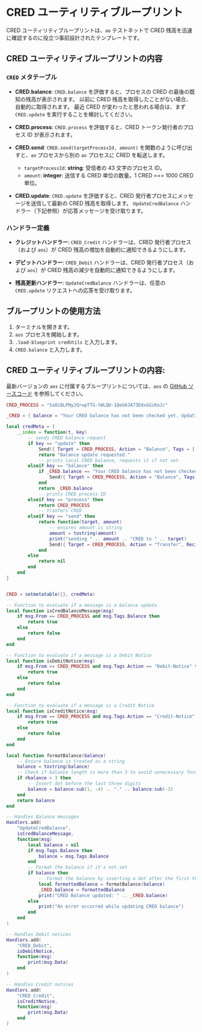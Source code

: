 # CRED ユーティリティブループリント

CRED ユーティリティブループリントは、`ao` テストネットで CRED 残高を迅速に確認するのに役立つ事前設計されたテンプレートです。

## CRED ユーティリティブループリントの内容

### `CRED` メタテーブル

- **CRED.balance**: `CRED.balance` を評価すると、プロセスの CRED の最後の既知の残高が表示されます。
  以前に CRED 残高を取得したことがない場合、自動的に取得されます。
  最近 CRED が変わったと思われる場合は、まず `CRED.update` を実行することを検討してください。

- **CRED.process**: `CRED.process` を評価すると、CRED トークン発行者のプロセス ID が表示されます。

- **CRED.send**: `CRED.send(targetProcessId, amount)` を関数のように呼び出すと、`ao` プロセスから別の `ao` プロセスに CRED を転送します。

  - `targetProcessId`: **string**: 受信者の 43 文字のプロセス ID。
  - `amount`: **integer**: 送信する CRED 単位の数量。1 CRED === 1000 CRED 単位。

- **CRED.update**: `CRED.update` を評価すると、CRED 発行者プロセスにメッセージを送信して最新の CRED 残高を取得します。
  `UpdateCredBalance` ハンドラー（下記参照）が応答メッセージを受け取ります。

### ハンドラー定義

- **クレジットハンドラー**: `CRED_Credit` ハンドラーは、CRED 発行者プロセス（および `aos`）が CRED 残高の増加を自動的に通知できるようにします。

- **デビットハンドラー**: `CRED_Debit` ハンドラーは、CRED 発行者プロセス（および `aos`）が CRED 残高の減少を自動的に通知できるようにします。

- **残高更新ハンドラー**: `UpdateCredBalance` ハンドラーは、任意の `CRED.update` リクエストへの応答を受け取ります。

## ブループリントの使用方法

1. ターミナルを開きます。
2. `aos` プロセスを開始します。
3. `.load-blueprint credUtils` と入力します。
4. `CRED.balance` と入力します。

## CRED ユーティリティブループリントの内容:

最新バージョンの `aos` に付属するブループリントについては、`aos` の [GitHub ソースコード](https://github.com/permaweb/aos/blob/main/blueprints/credUtils.lua) を参照してください。

<!-- # CRED Utils Blueprint

The CRED Utils Blueprint is a predesigned template that helps you quickly check your CRED balance in `ao` legacynet.

## Unpacking the CRED Utils Blueprint

### The `CRED` Metatable

- **CRED.balance**: Evaluating `CRED.balance` will print your process's last known balance of your CRED.
  If you have never fetched your CRED balance before, it will be fetched automatically.
  If you think your CRED has recently changed, consider running `CRED.update` first.

- **CRED.process**: Evaluating `CRED.process` will print the process id of the CRED token issuer.

- **CRED.send**: Invoking `CRED.send(targetProcessId, amount)` like a function will transfer CRED from your `ao` process
  to another `ao` process.

  - `targetProcessId`: **string**: the 43-character process id of the recipient.
  - `amount`: **integer**: The quantity of CRED units to send. 1 CRED === 1000 CRED units.

- **CRED.update**: Evaluating `CRED.update` will fetch your latest CRED balance by sending a message to the CRED
  issuer process. The `UpdateCredBalance` handler (see below) will ingest the response message.

### Handler Definitions

- **Credit Handler**: The `CRED_Credit` handler allows the CRED issuer process (and `aos`) to automatically notify you when your
  CRED balance increase.

- **Debit Handler**: The `CRED_Debit` handler allows the CRED issuer process (and `aos`) to automatically notify you when your
  CRED balance decreases.

- **Update Balance Handler**: The `UpdateCredBalance` handler ingests the response to any `CRED.update` requests.

## How To Use the Blueprint

1. Open the Terminal.
2. Start your `aos` process.
3. Type in `.load-blueprint credUtils`
4. Type in `CRED.balance`

## What's in the CRED Utils Blueprint:

See the `aos` [source code on GitHub](https://github.com/permaweb/aos/blob/main/blueprints/credUtils.lua)
for the blueprint shipped in the latest version of `aos`. -->

```lua
CRED_PROCESS = "Sa0iBLPNyJQrwpTTG-tWLQU-1QeUAJA73DdxGGiKoJc"

_CRED = { balance = "Your CRED balance has not been checked yet. Updating now." }

local credMeta = {
    __index = function(t, key)
        -- sends CRED balance request
        if key == "update" then
            Send({ Target = CRED_PROCESS, Action = "Balance", Tags = { Target = ao.id } })
            return "Balance update requested."
            -- prints local CRED balance, requests it if not set
        elseif key == "balance" then
            if _CRED.balance == "Your CRED balance has not been checked yet. Updating now." then
                Send({ Target = CRED_PROCESS, Action = "Balance", Tags = { Target = ao.id } })
            end
            return _CRED.balance
            -- prints CRED process ID
        elseif key == "process" then
            return CRED_PROCESS
            -- tranfers CRED
        elseif key == "send" then
            return function(target, amount)
                -- ensures amount is string
                amount = tostring(amount)
                print("sending " .. amount .. "CRED to " .. target)
                Send({ Target = CRED_PROCESS, Action = "Transfer", Recipient = target, Quantity = amount })
            end
        else
            return nil
        end
    end
}


CRED = setmetatable({}, credMeta)

-- Function to evaluate if a message is a balance update
local function isCredBalanceMessage(msg)
    if msg.From == CRED_PROCESS and msg.Tags.Balance then
        return true
    else
        return false
    end
end

-- Function to evaluate if a message is a Debit Notice
local function isDebitNotice(msg)
    if msg.From == CRED_PROCESS and msg.Tags.Action == "Debit-Notice" then
        return true
    else
        return false
    end
end

-- Function to evaluate if a message is a Credit Notice
local function isCreditNotice(msg)
    if msg.From == CRED_PROCESS and msg.Tags.Action == "Credit-Notice" then
        return true
    else
        return false
    end
end

local function formatBalance(balance)
    -- Ensure balance is treated as a string
    balance = tostring(balance)
    -- Check if balance length is more than 3 to avoid unnecessary formatting
    if #balance > 3 then
        -- Insert dot before the last three digits
        balance = balance:sub(1, -4) .. "." .. balance:sub(-3)
    end
    return balance
end

-- Handles Balance messages
Handlers.add(
    "UpdateCredBalance",
    isCredBalanceMessage,
    function(msg)
        local balance = nil
        if msg.Tags.Balance then
            balance = msg.Tags.Balance
        end
        -- Format the balance if it's not set
        if balance then
            -- Format the balance by inserting a dot after the first three digits from the right
            local formattedBalance = formatBalance(balance)
            _CRED.balance = formattedBalance
            print("CRED Balance updated: " .. _CRED.balance)
        else
            print("An error occurred while updating CRED balance")
        end
    end
)

-- Handles Debit notices
Handlers.add(
    "CRED_Debit",
    isDebitNotice,
    function(msg)
        print(msg.Data)
    end
)

-- Handles Credit notices
Handlers.add(
    "CRED_Credit",
    isCreditNotice,
    function(msg)
        print(msg.Data)
    end
)
```
